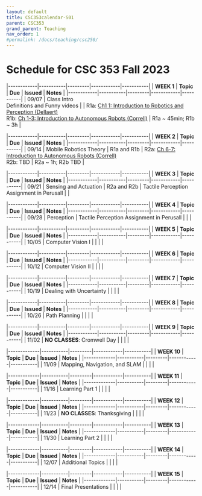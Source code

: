 ```yaml
---
layout: default
title: CSC353calendar-S01
parent: CSC353
grand_parent: Teaching
nav_order: 1
#permalink: /docs/teaching/csc250/
---
```



# Schedule for CSC 353 Fall 2023



|------------|-----------|---------|------------|-----------|
| **WEEK 1** | **Topic** | **Due** | **Issued** | **Notes** |
|------------|-----------|---------|------------|-----------|
| 09/07      | Class Intro<br>Definitions and Funny videos |  | R1a: [Ch1 1: Introduction to Robotics and Perception (Dellaert)](https://www.roboticsbook.org/intro.html) <br> R1b: [Ch 1-3: Introduction to Autonomous Robots (Correll)](https://github.com/Introduction-to-Autonomous-Robots/Introduction-to-Autonomous-Robots/releases/tag/v3.0)  | R1a ~ 45min; R1b ~ 3h  |



|------------|-----------|---------|------------|-----------|
| **WEEK 2** | **Topic** | **Due** | **Issued** | **Notes** |
|------------|-----------|---------|------------|-----------|
| 09/14      | Mobile Robotics Theory | R1a and R1b | R2a: [Ch 6-7: Introduction to Autonomous Robots (Correll)](https://github.com/Introduction-to-Autonomous-Robots/Introduction-to-Autonomous-Robots/releases/tag/v3.0) <br> R2b: TBD | R2a ~ 1h; R2b TBD |



|------------|-----------|---------|------------|-----------|
| **WEEK 3** | **Topic** | **Due** | **Issued** | **Notes** |
|------------|-----------|---------|------------|-----------|
| 09/21     | Sensing and Actuation | R2a and R2b | Tactile Perception Assignment in Perusall |  |


|------------|-----------|---------|------------|-----------|
| **WEEK 4** | **Topic** | **Due** | **Issued** | **Notes** |
|------------|-----------|---------|------------|-----------|
| 09/28     | Perception |  Tactile Perception Assignment in Perusall |  |  |



|------------|-----------|---------|------------|-----------|
| **WEEK 5** | **Topic** | **Due** | **Issued** | **Notes** |
|------------|-----------|---------|------------|-----------|
| 10/05     | Computer Vision I  |  |  |  |



|------------|-----------|---------|------------|-----------|
| **WEEK 6** | **Topic** | **Due** | **Issued** | **Notes** |
|------------|-----------|---------|------------|-----------|
| 10/12     | Computer Vision II |  |  |  |



|------------|-----------|---------|------------|-----------|
| **WEEK 7** | **Topic** | **Due** | **Issued** | **Notes** |
|------------|-----------|---------|------------|-----------|
| 10/19     | Dealing with Uncertainty |  |  |  |


|------------|-----------|---------|------------|-----------|
| **WEEK 8** | **Topic** | **Due** | **Issued** | **Notes** |
|------------|-----------|---------|------------|-----------|
| 10/26     | Path Planning |  |  |  |



|------------|-----------|---------|------------|-----------|
| **WEEK 9** | **Topic** | **Due** | **Issued** | **Notes** |
|------------|-----------|---------|------------|-----------|
| 11/02     | **NO CLASSES**: Cromwell Day |  |  |  |



|-------------|-----------|---------|------------|-----------|
| **WEEK 10** | **Topic** | **Due** | **Issued** | **Notes** |
|-------------|-----------|---------|------------|-----------|
| 11/09     | Mapping, Navigation, and SLAM |  |  |  |



|-------------|-----------|---------|------------|-----------|
| **WEEK 11** | **Topic** | **Due** | **Issued** | **Notes** |
|-------------|-----------|---------|------------|-----------|
| 11/16     | Learning Part 1 |  |  |  |



|-------------|-----------|---------|------------|-----------|
| **WEEK 12** | **Topic** | **Due** | **Issued** | **Notes** |
|-------------|-----------|---------|------------|-----------|
| 11/23     | **NO CLASSES**: Thanksgiving |  |  |  |



|-------------|-----------|---------|------------|-----------|
| **WEEK 13** | **Topic** | **Due** | **Issued** | **Notes** |
|-------------|-----------|---------|------------|-----------|
| 11/30     |  Learning Part 2 |  |  |  |


|-------------|-----------|---------|------------|-----------|
| **WEEK 14** | **Topic** | **Due** | **Issued** | **Notes** |
|-------------|-----------|---------|------------|-----------|
| 12/07     | Additional Topics |  |  |  |



|-------------|-----------|---------|------------|-----------|
| **WEEK 15** | **Topic** | **Due** | **Issued** | **Notes** |
|-------------|-----------|---------|------------|-----------|
| 12/14     | Final Presentations |  |  |  |

